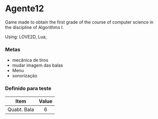 # Agente12
Game made to obtain the first grade of the course of computer science in the discipline of Algorithms I.

Using: LOVE2D, Lua;

### Metas
* mecânica de tiros
* mudar imagem das balas
* Menu
* sonorização

### Definido para teste
| Item          | Value         | 
| ------------- |:-------------:|
|  Quabt. Bala  | 6             |